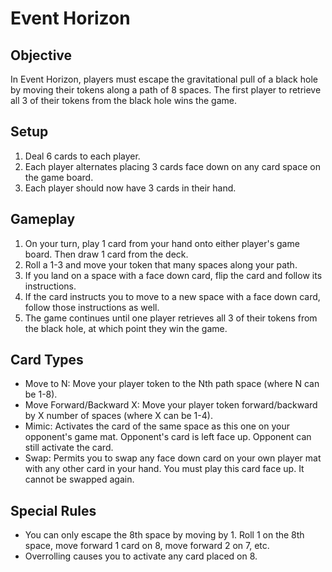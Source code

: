 # Event Horizon

## Objective
In Event Horizon, players must escape the gravitational pull of a black hole by moving their tokens along a path of 8 spaces. The first player to retrieve all 3 of their tokens from the black hole wins the game.

## Setup
1. Deal 6 cards to each player.
2. Each player alternates placing 3 cards face down on any card space on the game board.
3. Each player should now have 3 cards in their hand.

## Gameplay
1. On your turn, play 1 card from your hand onto either player's game board. Then draw 1 card from the deck.
2. Roll a 1-3 and move your token that many spaces along your path.
3. If you land on a space with a face down card, flip the card and follow its instructions.
4. If the card instructs you to move to a new space with a face down card, follow those instructions as well.
5. The game continues until one player retrieves all 3 of their tokens from the black hole, at which point they win the game.

## Card Types
- Move to N: Move your player token to the Nth path space (where N can be 1-8).
- Move Forward/Backward X: Move your player token forward/backward by X number of spaces (where X can be 1-4).
- Mimic: Activates the card of the same space as this one on your opponent's game mat. Opponent's card is left face up. Opponent can still activate the card.
- Swap: Permits you to swap any face down card on your own player mat with any other card in your hand. You must play this card face up. It cannot be swapped again.

## Special Rules
- You can only escape the 8th space by moving by 1. Roll 1 on the 8th space, move forward 1 card on 8, move forward 2 on 7, etc.
- Overrolling causes you to activate any card placed on 8.

